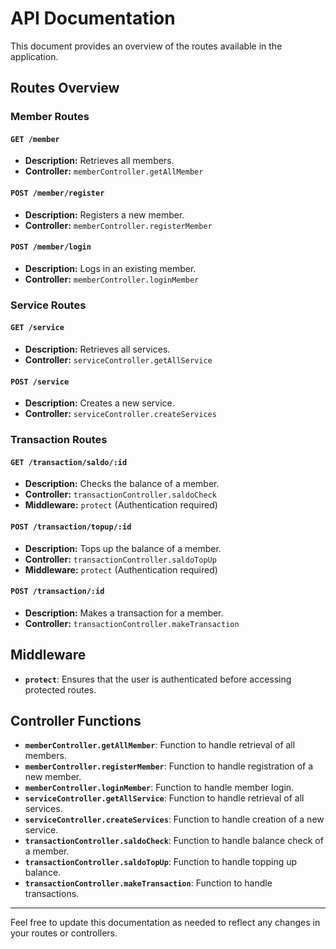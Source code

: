 # API Documentation

This document provides an overview of the routes available in the application.

## Routes Overview

### Member Routes

#### `GET /member`
- **Description:** Retrieves all members.
- **Controller:** `memberController.getAllMember`

#### `POST /member/register`
- **Description:** Registers a new member.
- **Controller:** `memberController.registerMember`

#### `POST /member/login`
- **Description:** Logs in an existing member.
- **Controller:** `memberController.loginMember`

### Service Routes

#### `GET /service`
- **Description:** Retrieves all services.
- **Controller:** `serviceController.getAllService`

#### `POST /service`
- **Description:** Creates a new service.
- **Controller:** `serviceController.createServices`

### Transaction Routes

#### `GET /transaction/saldo/:id`
- **Description:** Checks the balance of a member.
- **Controller:** `transactionController.saldoCheck`
- **Middleware:** `protect` (Authentication required)

#### `POST /transaction/topup/:id`
- **Description:** Tops up the balance of a member.
- **Controller:** `transactionController.saldoTopUp`
- **Middleware:** `protect` (Authentication required)

#### `POST /transaction/:id`
- **Description:** Makes a transaction for a member.
- **Controller:** `transactionController.makeTransaction`

## Middleware

- **`protect`**: Ensures that the user is authenticated before accessing protected routes.

## Controller Functions

- **`memberController.getAllMember`**: Function to handle retrieval of all members.
- **`memberController.registerMember`**: Function to handle registration of a new member.
- **`memberController.loginMember`**: Function to handle member login.
- **`serviceController.getAllService`**: Function to handle retrieval of all services.
- **`serviceController.createServices`**: Function to handle creation of a new service.
- **`transactionController.saldoCheck`**: Function to handle balance check of a member.
- **`transactionController.saldoTopUp`**: Function to handle topping up balance.
- **`transactionController.makeTransaction`**: Function to handle transactions.

---

Feel free to update this documentation as needed to reflect any changes in your routes or controllers.
